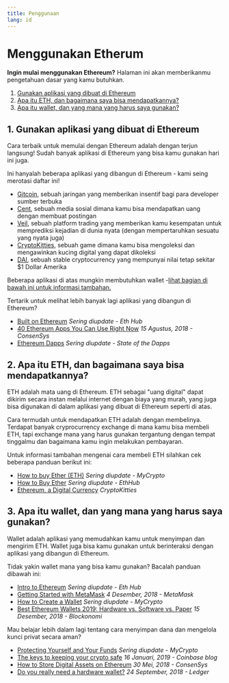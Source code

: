 ```yaml
---
title: Penggunaan
lang: id
---
```


# Menggunakan Etherum

<div class="featured">

**Ingin mulai menggunakan Ethereum?** Halaman ini akan memberikanmu pengetahuan dasar yang kamu butuhkan.

1. [Gunakan aplikasi yang dibuat di Ethereum](#_1-use-an-application-built-on-ethereum)
2. [Apa itu ETH, dan bagaimana saya bisa mendapatkannya?](#_2-what-is-eth-and-how-do-i-get-it)
3. [Apa itu wallet, dan yang mana yang harus saya gunakan?](#_3-what-is-a-wallet-and-which-one-should-i-use)

</div>

## 1. Gunakan aplikasi yang dibuat di Ethereum

Cara terbaik untuk memulai dengan Ethereum adalah dengan terjun langsung! Sudah banyak aplikasi di Ethereum yang bisa kamu gunakan hari ini juga.

Ini hanyalah beberapa aplikasi yang dibangun di Ethereum - kami seing merotasi daftar ini!

- [Gitcoin](https://gitcoin.co), sebuah jaringan yang memberikan insentif bagi para developer sumber terbuka
- [Cent](https://beta.cent.co), sebuah media sosial dimana kamu bisa mendapatkan uang dengan membuat postingan
- [Veil](https://app.veil.co), sebuah platform trading yang memberikan kamu kesempatan untuk memprediksi kejadian di dunia nyata (dengan mempertaruhkan sesuatu yang nyata juga)
- [CryptoKitties](https://www.cryptokitties.co), sebuah game dimana kamu bisa mengoleksi dan mengawinkan kucing digital yang dapat dikoleksi
- [DAI](https://makerdao.com/en/), sebuah stable cryptocurrency yang mempunyai nilai tetap sekitar \$1 Dollar Amerika

Beberapa aplikasi di atas mungkin membutuhkan wallet -[lihat bagian di bawah ini untuk informasi tambahan.](./#_3-what-is-a-wallet-and-which-one-should-i-use)

Tertarik untuk melihat lebih banyak lagi aplikasi yang dibangun di Ethereum?

- [Built on Ethereum](https://docs.ethhub.io/built-on-ethereum/built-on-ethereum/) _Sering diupdate - Eth Hub_
- [40 Ethereum Apps You Can Use Right Now](https://media.consensys.net/40-ethereum-apps-you-can-use-right-now-d643333769f7) _15 Agustus, 2018 - ConsenSys_
- [Ethereum Dapps](https://www.stateofthedapps.com/rankings/platform/ethereum) _Sering diupdate - State of the Dapps_

## 2. Apa itu ETH, dan bagaimana saya bisa mendapatkannya?

ETH adalah mata uang di Ethereum. ETH sebagai "uang digital" dapat dikirim secara instan melalui internet dengan biaya yang murah, yang juga bisa digunakan di dalam aplikasi yang dibuat di Ethereum seperti di atas.

Cara termudah untuk mendapatkan ETH adalah dengan membelinya. Terdapat banyak cryprocurrency exchange di mana kamu bisa membeli ETH, tapi exchange mana yang harus gunakan tergantung dengan tempat tinggalmu dan bagaimana kamu ingin melakukan pembayaran.

Untuk informasi tambahan mengenai cara membeli ETH silahkan cek beberapa panduan berikut ini:

- [How to buy Ether (ETH)](https://support.mycrypto.com/how-to/getting-started/how-to-buy-ether-with-usd) _Sering diupdate - MyCrypto_
- [How to Buy Ether](https://docs.ethhub.io/using-ethereum/how-to-buy-ether/) _Sering diupdate - EthHub_
- [Ethereum, a Digital Currency](https://www.cryptokitties.co/faq#ethereum-a-digital-currency) _CryptoKitties_

## 3. Apa itu wallet, dan yang mana yang harus saya gunakan?

Wallet adalah aplikasi yang memudahkan kamu untuk menyimpan dan mengirim ETH. Wallet juga bisa kamu gunakan untuk berinteraksi dengan aplikasi yang dibangun di Ethereum.

Tidak yakin wallet mana yang bisa kamu gunakan? Bacalah panduan dibawah ini:

- [Intro to Ethereum](https://docs.ethhub.io/using-ethereum/wallets/intro-to-ethereum-wallets/) _Sering diupdate - Eth Hub_
- [Getting Started with MetaMask](https://metamask.zendesk.com/hc/en-us/articles/360015489531-Getting-Started-With-MetaMask-Part-1-) _4 Desember, 2018 - MetaMask_
- [How to Create a Wallet](https://support.mycrypto.com/getting-started/creating-a-new-wallet-on-mycrypto.html) _Sering diupdate - MyCrypto_
- [Best Ethereum Wallets 2019: Hardware vs. Software vs. Paper](https://blockonomi.com/best-ethereum-wallets/) _15 Desember, 2018 - Blockonomi_

Mau belajar lebih dalam lagi tentang cara menyimpan dana dan mengelola kunci privat secara aman?

- [Protecting Yourself and Your Funds](https://support.mycrypto.com/staying-safe/protecting-yourself-and-your-funds) _Sering diupdate - MyCrypto_
- [The keys to keeping your crypto safe](https://blog.coinbase.com/the-keys-to-keeping-your-crypto-safe-96d497cce6cf) _16 Januari, 2019 - Coinbase blog_
- [How to Store Digital Assets on Ethereum](https://media.consensys.net/how-to-store-digital-assets-on-ethereum-a2bfdcf66bd0) _30 Mei, 2018 - ConsenSys_
- [Do you really need a hardware wallet?](https://medium.com/ledger-on-security-and-blockchain/ledger-101-part-1-do-you-really-need-a-hardware-wallet-7f5abbadd945) _24 September, 2018 - Ledger_
